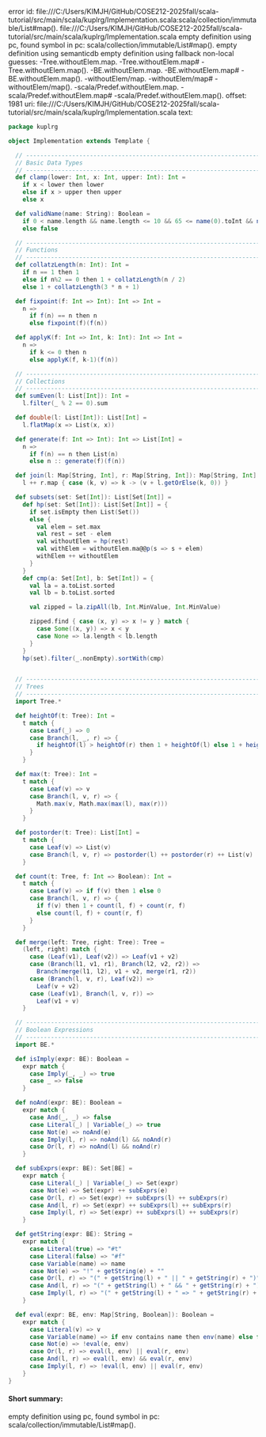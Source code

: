 error id: file:///C:/Users/KIMJH/GitHub/COSE212-2025fall/scala-tutorial/src/main/scala/kuplrg/Implementation.scala:scala/collection/immutable/List#map().
file:///C:/Users/KIMJH/GitHub/COSE212-2025fall/scala-tutorial/src/main/scala/kuplrg/Implementation.scala
empty definition using pc, found symbol in pc: scala/collection/immutable/List#map().
empty definition using semanticdb
empty definition using fallback
non-local guesses:
	 -Tree.withoutElem.map.
	 -Tree.withoutElem.map#
	 -Tree.withoutElem.map().
	 -BE.withoutElem.map.
	 -BE.withoutElem.map#
	 -BE.withoutElem.map().
	 -withoutElem/map.
	 -withoutElem/map#
	 -withoutElem/map().
	 -scala/Predef.withoutElem.map.
	 -scala/Predef.withoutElem.map#
	 -scala/Predef.withoutElem.map().
offset: 1981
uri: file:///C:/Users/KIMJH/GitHub/COSE212-2025fall/scala-tutorial/src/main/scala/kuplrg/Implementation.scala
text:
```scala
package kuplrg

object Implementation extends Template {

  // ---------------------------------------------------------------------------
  // Basic Data Types
  // ---------------------------------------------------------------------------
  def clamp(lower: Int, x: Int, upper: Int): Int = 
    if x < lower then lower
    else if x > upper then upper
    else x

  def validName(name: String): Boolean =
    if 0 < name.length && name.length <= 10 && 65 <= name(0).toInt && name(0).toInt <= 90 then true
    else false

  // ---------------------------------------------------------------------------
  // Functions
  // ---------------------------------------------------------------------------
  def collatzLength(n: Int): Int =
    if n == 1 then 1
    else if n%2 == 0 then 1 + collatzLength(n / 2)
    else 1 + collatzLength(3 * n + 1)

  def fixpoint(f: Int => Int): Int => Int =
    n =>
      if f(n) == n then n
      else fixpoint(f)(f(n))

  def applyK(f: Int => Int, k: Int): Int => Int =
    n =>
      if k <= 0 then n
      else applyK(f, k-1)(f(n))

  // ---------------------------------------------------------------------------
  // Collections
  // ---------------------------------------------------------------------------
  def sumEven(l: List[Int]): Int =
    l.filter(_ % 2 == 0).sum

  def double(l: List[Int]): List[Int] =
    l.flatMap(x => List(x, x))

  def generate(f: Int => Int): Int => List[Int] =
    n =>
      if f(n) == n then List(n)
      else n :: generate(f)(f(n))

  def join(l: Map[String, Int], r: Map[String, Int]): Map[String, Int] =
    l ++ r.map { case (k, v) => k -> (v + l.getOrElse(k, 0)) }

  def subsets(set: Set[Int]): List[Set[Int]] =
    def hp(set: Set[Int]): List[Set[Int]] = {
      if set.isEmpty then List(Set())
      else {
        val elem = set.max
        val rest = set - elem
        val withoutElem = hp(rest)
        val withElem = withoutElem.ma@@p(s => s + elem)
        withElem ++ withoutElem
      }
    }
    def cmp(a: Set[Int], b: Set[Int]) = {
      val la = a.toList.sorted
      val lb = b.toList.sorted

      val zipped = la.zipAll(lb, Int.MinValue, Int.MinValue)

      zipped.find { case (x, y) => x != y } match {
        case Some((x, y)) => x < y
        case None => la.length < lb.length
      }
    }
    hp(set).filter(_.nonEmpty).sortWith(cmp)


  // ---------------------------------------------------------------------------
  // Trees
  // ---------------------------------------------------------------------------
  import Tree.*

  def heightOf(t: Tree): Int =
    t match {
      case Leaf(_) => 0
      case Branch(l, _, r) => {
        if heightOf(l) > heightOf(r) then 1 + heightOf(l) else 1 + heightOf(r)
      }
    }

  def max(t: Tree): Int =
    t match {
      case Leaf(v) => v
      case Branch(l, v, r) => {
        Math.max(v, Math.max(max(l), max(r)))
      }
    }

  def postorder(t: Tree): List[Int] =
    t match {
      case Leaf(v) => List(v)
      case Branch(l, v, r) => postorder(l) ++ postorder(r) ++ List(v)
    }

  def count(t: Tree, f: Int => Boolean): Int =
    t match {
      case Leaf(v) => if f(v) then 1 else 0
      case Branch(l, v, r) => {
        if f(v) then 1 + count(l, f) + count(r, f)
        else count(l, f) + count(r, f)
      }
    }

  def merge(left: Tree, right: Tree): Tree =
    (left, right) match {
      case (Leaf(v1), Leaf(v2)) => Leaf(v1 + v2)
      case (Branch(l1, v1, r1), Branch(l2, v2, r2)) =>
        Branch(merge(l1, l2), v1 + v2, merge(r1, r2))
      case (Branch(l, v, r), Leaf(v2)) =>
        Leaf(v + v2)
      case (Leaf(v1), Branch(l, v, r)) =>
        Leaf(v1 + v)
    }

  // ---------------------------------------------------------------------------
  // Boolean Expressions
  // ---------------------------------------------------------------------------
  import BE.*

  def isImply(expr: BE): Boolean =
    expr match {
      case Imply(_, _) => true
      case _ => false
    }

  def noAnd(expr: BE): Boolean =
    expr match {
      case And(_, _) => false
      case Literal(_) | Variable(_) => true
      case Not(e) => noAnd(e)
      case Imply(l, r) => noAnd(l) && noAnd(r)
      case Or(l, r) => noAnd(l) && noAnd(r)
    }

  def subExprs(expr: BE): Set[BE] =
    expr match {
      case Literal(_) | Variable(_) => Set(expr)
      case Not(e) => Set(expr) ++ subExprs(e)
      case Or(l, r) => Set(expr) ++ subExprs(l) ++ subExprs(r)
      case And(l, r) => Set(expr) ++ subExprs(l) ++ subExprs(r)
      case Imply(l, r) => Set(expr) ++ subExprs(l) ++ subExprs(r)
    }

  def getString(expr: BE): String =
    expr match {
      case Literal(true) => "#t"
      case Literal(false) => "#f"
      case Variable(name) => name
      case Not(e) => "!" + getString(e) + ""
      case Or(l, r) => "(" + getString(l) + " || " + getString(r) + ")"
      case And(l, r) => "(" + getString(l) + " && " + getString(r) + ")"
      case Imply(l, r) => "(" + getString(l) + " => " + getString(r) + ")"
    }

  def eval(expr: BE, env: Map[String, Boolean]): Boolean =
    expr match {
      case Literal(v) => v
      case Variable(name) => if env contains name then env(name) else false
      case Not(e) => !eval(e, env)
      case Or(l, r) => eval(l, env) || eval(r, env)
      case And(l, r) => eval(l, env) && eval(r, env)
      case Imply(l, r) => !eval(l, env) || eval(r, env)
    }
}
```


#### Short summary: 

empty definition using pc, found symbol in pc: scala/collection/immutable/List#map().